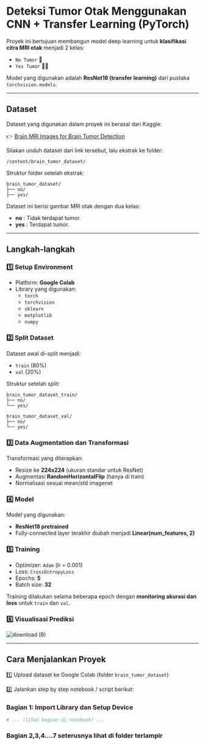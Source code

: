 # Deteksi Tumor Otak Menggunakan CNN + Transfer Learning (PyTorch)

Proyek ini bertujuan membangun model deep learning untuk **klasifikasi citra MRI otak** menjadi 2 kelas:

- `No Tumor` 🧠
- `Yes Tumor` 🧠❌

Model yang digunakan adalah **ResNet18 (transfer learning)** dari pustaka `torchvision.models`.

---

## Dataset

Dataset yang digunakan dalam proyek ini berasal dari Kaggle:

👉 [Brain MRI Images for Brain Tumor Detection](https://www.kaggle.com/datasets/navoneel/brain-mri-images-for-brain-tumor-detection/data)

Silakan unduh dataset dari link tersebut, lalu ekstrak ke folder:

```
/content/brain_tumor_dataset/
```

Struktur folder setelah ekstrak:

```
brain_tumor_dataset/
├── no/
├── yes/
```

Dataset ini berisi gambar MRI otak dengan dua kelas:
- **no** : Tidak terdapat tumor.
- **yes** : Terdapat tumor.

---

## Langkah-langkah

### 1️⃣ Setup Environment

- Platform: **Google Colab**
- Library yang digunakan:
  - `torch`
  - `torchvision`
  - `sklearn`
  - `matplotlib`
  - `numpy`

### 2️⃣ Split Dataset

Dataset awal di-split menjadi:

- `train` (80%)
- `val` (20%)

Struktur setelah split:

```
brain_tumor_dataset_train/
├── no/
└── yes/

brain_tumor_dataset_val/
├── no/
└── yes/
```

### 3️⃣ Data Augmentation dan Transformasi

Transformasi yang diterapkan:

- Resize ke **224x224** (ukuran standar untuk ResNet)
- Augmentasi **RandomHorizontalFlip** (hanya di train)
- Normalisasi sesuai mean/std imagenet

### 4️⃣ Model

Model yang digunakan:

- **ResNet18 pretrained**
- Fully-connected layer terakhir diubah menjadi **Linear(num_features, 2)**

### 5️⃣ Training

- Optimizer: `Adam` (lr = 0.001)
- Loss: `CrossEntropyLoss`
- Epochs: **5**
- Batch size: **32**

Training dilakukan selama beberapa epoch dengan **monitoring akurasi dan loss** untuk `train` dan `val`.

### 6️⃣ Visualisasi Prediksi
![download (8)](https://github.com/user-attachments/assets/f2abe4c0-bdcb-4fbf-928a-8d1371b6c2f5)

---

## Cara Menjalankan Proyek

1️⃣ Upload dataset ke Google Colab (folder `brain_tumor_dataset`)

2️⃣ Jalankan step by step notebook / script berikut:

### Bagian 1: Import Library dan Setup Device
```python
# ... (lihat bagian di notebook) ...
```

### Bagian 2,3,4....7 seterusnya lihat di folder terlampir
